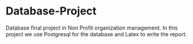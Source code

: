 # Database-Project
Database final project in Non Profit organization management. In this project we use Postgresql for the database and Latex to write the report.
